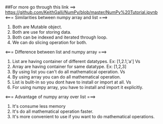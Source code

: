 ##For more go through this link ==> https://github.com/KeithGalli/NumPy/blob/master/NumPy%20Tutorial.ipynb
<===  Similarities between numpy array and list ===>
1. Both are Mutable object.
2. Both are use for storing data.
3. Both can be indexed and iterated through loop.
4. We can do slicing operation for both.

<=== Difference between list and numpy array ===>
1. List are having container of different datatypes. Ex: [1,2.1,'a']
Vs
1. Array are having container for same datatype. Ex: [1,2,3]
2. By using list you can't do all mathematical operation.
Vs
2. By using array you can do all mathematical operation.
3. List is bulit-in so you dont have to install or import at all.
Vs
3. For using numpy array, you have to install and import it explicitly.

<=== Advantage of numpy array over list ===>
1. It's consume less memory
2. It's do all mathematical operation faster.
3. It's more convenient to use if you want to do mathematical operations.

